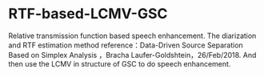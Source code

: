 # RTF-based-LCMV-GSC
Relative transmission function based speech enhancement.
The diarization and RTF estimation method reference：Data-Driven Source Separation Based on Simplex Analysis ，Bracha Laufer-Goldshtein，26/Feb/2018.
And then use the LCMV in structure of GSC to do speech enhancement.

